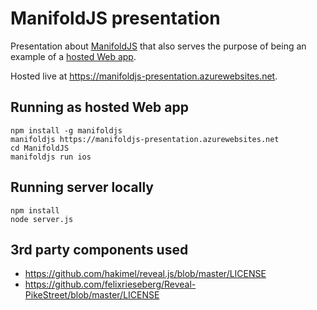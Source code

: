 # ManifoldJS presentation

Presentation about [ManifoldJS](http://manifoldjs.com) that also serves the
purpose of being an example of a
[hosted Web app](http://www.thishereweb.com/hosted-web-apps-explained/).

Hosted live at https://manifoldjs-presentation.azurewebsites.net.

## Running as hosted Web app

```
npm install -g manifoldjs
manifoldjs https://manifoldjs-presentation.azurewebsites.net
cd ManifoldJS
manifoldjs run ios
```

## Running server locally

```
npm install
node server.js
```

## 3rd party components used

* https://github.com/hakimel/reveal.js/blob/master/LICENSE
* https://github.com/felixrieseberg/Reveal-PikeStreet/blob/master/LICENSE
